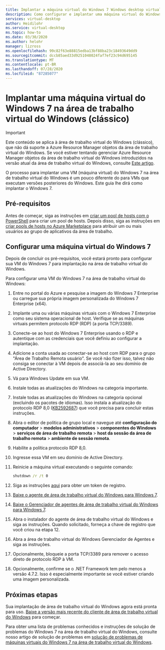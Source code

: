 ```yaml
---
title: Implantar a máquina virtual do Windows 7 Windows desktop virtual (clássico)-Azure
description: Como configurar e implantar uma máquina virtual do Windows 7 na área de trabalho virtual Windows desktop virtual (clássico) do Windows.
services: virtual-desktop
author: Heidilohr
ms.service: virtual-desktop
ms.topic: how-to
ms.date: 03/30/2020
ms.author: helohr
manager: lizross
ms.openlocfilehash: 99c82f63e88815edba13bf88ba23c18493649dd9
ms.sourcegitcommit: dccb85aed33d9251048024faf7ef23c94d695145
ms.translationtype: MT
ms.contentlocale: pt-BR
ms.lasthandoff: 07/28/2020
ms.locfileid: "87285077"
---
```

# <a name="deploy-a-windows-7-virtual-machine-on-windows-virtual-desktop-classic"></a>Implantar uma máquina virtual do Windows 7 na área de trabalho virtual do Windows (clássico)

>[!IMPORTANT]
>Este conteúdo se aplica à área de trabalho virtual do Windows (clássico), que não dá suporte a Azure Resource Manager objetos da área de trabalho virtual do Windows. Se você estiver tentando gerenciar Azure Resource Manager objetos da área de trabalho virtual do Windows introduzidos na versão atual da área de trabalho virtual do Windows, consulte [Este artigo](../deploy-windows-7-virtual-machine.md).

O processo para implantar uma VM (máquina virtual) do Windows 7 na área de trabalho virtual do Windows é um pouco diferente do para VMs que executam versões posteriores do Windows. Este guia lhe dirá como implantar o Windows 7.

## <a name="prerequisites"></a>Pré-requisitos

Antes de começar, siga as instruções em [criar um pool de hosts com o PowerShell](create-host-pools-powershell-2019.md) para criar um pool de hosts. Depois disso, siga as instruções em [criar pools de hosts no Azure Marketplace](create-host-pools-azure-marketplace-2019.md#optional-assign-additional-users-to-the-desktop-application-group) para atribuir um ou mais usuários ao grupo de aplicativos da área de trabalho.

## <a name="configure-a-windows-7-virtual-machine"></a>Configurar uma máquina virtual do Windows 7

Depois de concluir os pré-requisitos, você estará pronto para configurar sua VM do Windows 7 para implantação na área de trabalho virtual do Windows.

Para configurar uma VM do Windows 7 na área de trabalho virtual do Windows:

1. Entre no portal do Azure e pesquise a imagem do Windows 7 Enterprise ou carregue sua própria imagem personalizada do Windows 7 Enterprise (x64).
2. Implante uma ou várias máquinas virtuais com o Windows 7 Enterprise como seu sistema operacional de host. Verifique se as máquinas virtuais permitem protocolo RDP (RDP) (a porta TCP/3389).
3. Conecte-se ao host do Windows 7 Enterprise usando o RDP e autentique com as credenciais que você definiu ao configurar a implantação.
4. Adicione a conta usada ao conectar-se ao host com RDP para o grupo "Área de Trabalho Remota usuário". Se você não fizer isso, talvez não consiga se conectar à VM depois de associá-la ao seu domínio de Active Directory.
5. Vá para Windows Update em sua VM.
6. Instale todas as atualizações do Windows na categoria importante.
7. Instale todas as atualizações do Windows na categoria opcional (excluindo os pacotes de idiomas). Isso instala a atualização do protocolo RDP 8,0 ([KB2592687](https://www.microsoft.com/download/details.aspx?id=35387)) que você precisa para concluir estas instruções.
8. Abra o editor de política de grupo local e navegue até **configuração do computador**  >  **modelos administrativos**  >  **componentes do Windows**  >  **serviços de área de trabalho remota**  >  **host da sessão da área de trabalho remota**  >  **ambiente de sessão remota**.
9. Habilite a política protocolo RDP 8,0.
10. Ingresse essa VM em seu domínio de Active Directory.
11. Reinicie a máquina virtual executando o seguinte comando:

     ```cmd
     shutdown /r /t 0
     ```

12. Siga as instruções [aqui](/powershell/module/windowsvirtualdesktop/export-rdsregistrationinfo/) para obter um token de registro.
13. [Baixe o agente de área de trabalho virtual do Windows para Windows 7](https://query.prod.cms.rt.microsoft.com/cms/api/am/binary/RE3JZCm).
14. [Baixe o Gerenciador de agentes de área de trabalho virtual do Windows para Windows 7](https://query.prod.cms.rt.microsoft.com/cms/api/am/binary/RE3K2e3).
15. Abra o instalador do agente de área de trabalho virtual do Windows e siga as instruções. Quando solicitado, forneça a chave de registro que você criou na etapa 12.
16. Abra a área de trabalho virtual do Windows Gerenciador de Agentes e siga as instruções.
17. Opcionalmente, bloqueie a porta TCP/3389 para remover o acesso direto de protocolo RDP à VM.
18. Opcionalmente, confirme se o .NET Framework tem pelo menos a versão 4.7.2. Isso é especialmente importante se você estiver criando uma imagem personalizada.

## <a name="next-steps"></a>Próximas etapas

Sua implantação de área de trabalho virtual do Windows agora está pronta para uso. [Baixe a versão mais recente do cliente de área de trabalho virtual do Windows](https://aka.ms/wvd/clients/windows) para começar.

Para obter uma lista de problemas conhecidos e instruções de solução de problemas do Windows 7 na área de trabalho virtual do Windows, consulte nosso artigo de solução de problemas em [solução de problemas de máquinas virtuais do Windows 7 na área de trabalho virtual do Windows](troubleshoot-windows-7-vm.md).

